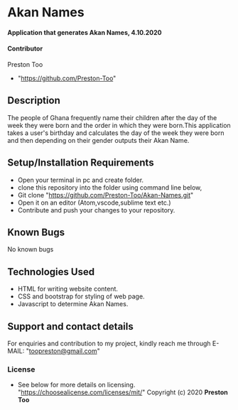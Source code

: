 # Akan Names
#### Application that generates Akan Names, 4.10.2020
#### **Contributor**
Preston Too
* "https://github.com/Preston-Too"
## Description
The people of Ghana frequently name their children after the day of the week they were born and the order in which they were born.This application takes a user's birthday and calculates the day of the week they were born and then depending on their gender outputs their Akan Name.
## Setup/Installation Requirements
* Open your terminal in pc and create folder.
* clone this repository into the folder using command line below,
* Git clone "https://github.com/Preston-Too/Akan-Names.git"
* Open it on an editor (Atom,vscode,sublime text etc.)
* Contribute and push your changes to your repository.

## Known Bugs
No known bugs
## Technologies Used
* HTML for writing website content.
* CSS and bootstrap for styling of web page.
* Javascript to determine Akan Names.

## Support and contact details
For enquiries and contribution to my project, kindly reach me through E-MAIL: "toopreston@gmail.com"
### License
* See below for more details on licensing.
"https://choosealicense.com/licenses/mit/"
Copyright (c) 2020 **Preston Too**